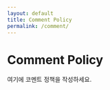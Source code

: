 ```yaml
---
layout: default
title: Comment Policy
permalink: /comment/
---
```

# Comment Policy
여기에 코멘트 정책을 작성하세요.